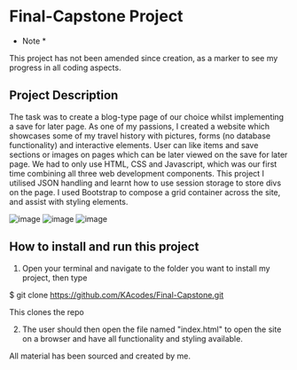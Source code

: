 # Final-Capstone Project


* Note * 

This project has not been amended since creation, as a marker to see my progress in all coding aspects.  

## Project Description

The task was to create a blog-type page of our choice whilst implementing a save for later page. As one of my passions, I created a website which showcases some of my travel history with pictures, forms (no database functionality) and interactive elements. User can like items and save sections or images on pages which can be later viewed on the save for later page. We had to only use HTML, CSS and Javascript, which was our first time combining all three web development components. This project I utilised JSON handling and learnt how to use session storage to store divs on the page. I used Bootstrap to compose a grid container across the site, and assist with styling elements. 

![image](https://user-images.githubusercontent.com/61561703/221354302-1401a886-ac95-4dcc-8823-a9889a1c0218.png)
![image](https://user-images.githubusercontent.com/61561703/221354318-48f16b1b-bc5d-4c8f-8799-4a55ff3a3d22.png)
![image](https://user-images.githubusercontent.com/61561703/221354363-73865cee-0c09-4192-ad10-695fac17d957.png)

## How to install and run this project

1) Open your terminal and navigate to the folder you want to install my project, then type

  $ git clone https://github.com/KAcodes/Final-Capstone.git

  This clones the repo

2) The user should then open the file named "index.html" to open the site on a browser and have all functionality and styling available.


All material has been sourced and created by me.
